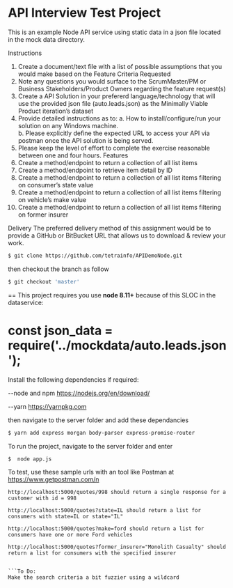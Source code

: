 # API Interview Test Project 
This is an example Node API service using static data in a json file located in the mock data directory.

Instructions
1.	Create a document/text file with a list of possible assumptions that you would make based on the Feature Criteria Requested
2.	Note any questions you would surface to the ScrumMaster/PM or Business Stakeholders/Product Owners regarding the feature request(s)
3.	Create a API Solution in your prefererd language/technology that will use the provided json file (auto.leads.json) as the Minimally Viable Product iteration’s  dataset
4.	Provide detailed instructions as to: 
a.	How to install/configure/run your solution on any Windows machine.  
b.	Please explicitly define the expected URL to access your API via postman once the API solution is being served.
5.	Please keep the level of effort to complete the exercise reasonable between one and four hours.
Features
1.	Create a method/endpoint to return a collection of all list items
2.	Create a method/endpoint to retrieve item detail by ID
3.	Create a method/endpoint to return a collection of all list items filtering on consumer’s state value
4.	Create a method/endpoint to return a collection of all list items filtering on vehicle’s make value
5.	Create a method/endpoint to return a collection of all list items filtering on former insurer


Delivery
The preferred delivery method of this assignment would be to provide a GitHub or BitBucket URL that allows us to download & review your work.   


```bash
$ git clone https://github.com/tetrainfo/APIDemoNode.git
```

then checkout the branch as follow

```bash
$ git checkout 'master'
```
==
This project requires you use **node 8.11+** because of this SLOC in the dataservice:

const json_data = require('../mockdata/auto.leads.json');
==

Install the following dependencies if required:

--node and npm  https://nodejs.org/en/download/

--yarn https://yarnpkg.com

then navigate to the server folder and add these dependancies

```bash
$ yarn add express morgan body-parser express-promise-router
```

To run the project, navigate to the server folder and enter
```bash
$  node app.js
```
To test, use these sample urls with an tool like Postman at https://www.getpostman.com/n 
```
http://localhost:5000/quotes/998 should return a single response for a customer with id = 998

http://localhost:5000/quotes?state=IL should return a list for consumers with state=IL or state="IL"

http://localhost:5000/quotes?make=ford should return a list for consumers have one or more Ford vehicles

http://localhost:5000/quotes?former_insurer="Monolith Casualty" should return a list for consumers with the specified insurer


```To Do:
Make the search criteria a bit fuzzier using a wildcard

```

